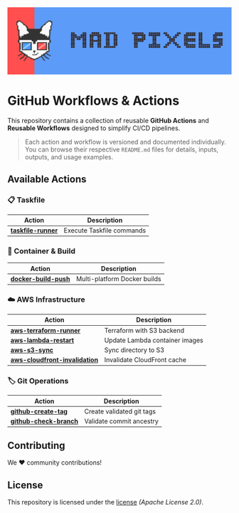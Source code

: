<picture>
  <source media="(prefers-color-scheme: dark)" srcset="https://github.com/Mad-Pixels/.github/raw/main/profile/banner.png">
  <source media="(prefers-color-scheme: light)" srcset="https://github.com/Mad-Pixels/.github/raw/main/profile/banner.png">
  <img alt="MadPixels" src="https://github.com/Mad-Pixels/.github/raw/main/profile/banner.png">
</picture>

# GitHub Workflows & Actions
This repository contains a collection of reusable **GitHub Actions** and **Reusable Workflows** designed to simplify CI/CD pipelines.  
  
> Each action and workflow is versioned and documented individually.
> You can browse their respective `README.md` files for details, inputs, outputs, and usage examples.

## Available Actions

### 📋 Taskfile
| Action                                               | Description                  |
|------------------------------------------------------|------------------------------|
| **[taskfile-runner](./actions/taskfile-runner)**     | Execute Taskfile commands    |

### 🐳 Container & Build
| Action                                               | Description                  |
|------------------------------------------------------|------------------------------|
| **[docker-build-push](./actions/docker-build-push)** | Multi-platform Docker builds |

### ☁️  AWS Infrastructure  
| Action                                                                   | Description                    |
|--------------------------------------------------------------------------|--------------------------------|
| **[aws-terraform-runner](./actions/aws-terraform-runner)**               | Terraform with S3 backend      |
| **[aws-lambda-restart](./actions/aws-lambda-restart)**                   | Update Lambda container images |
| **[aws-s3-sync](./actions/aws-s3-sync)**                                 | Sync directory to S3           |
| **[aws-cloudfront-invalidation](./actions/aws-cloudfront-invalidation)** | Invalidate CloudFront cache    |

### 🏷️ Git Operations
| Action                                                   | Description               |
|----------------------------------------------------------|---------------------------|
| **[github-create-tag](./actions/github-create-tag)**     | Create validated git tags |
| **[github-check-branch](./actions/github-check-branch)** | Validate commit ancestry  |

## Contributing
We ❤️ community contributions!

## License
This repository is licensed under the [license](./LICENSE) _(Apache License 2.0)_.

